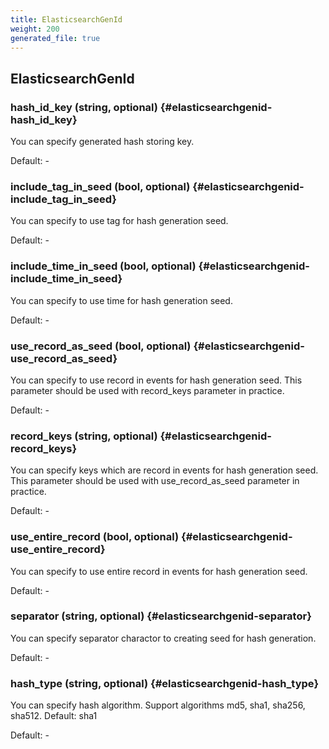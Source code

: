 ```yaml
---
title: ElasticsearchGenId
weight: 200
generated_file: true
---
```

## ElasticsearchGenId

### hash_id_key (string, optional) {#elasticsearchgenid-hash_id_key}

You can specify generated hash storing key. 

Default: -

### include_tag_in_seed (bool, optional) {#elasticsearchgenid-include_tag_in_seed}

You can specify to use tag for hash generation seed. 

Default: -

### include_time_in_seed (bool, optional) {#elasticsearchgenid-include_time_in_seed}

You can specify to use time for hash generation seed. 

Default: -

### use_record_as_seed (bool, optional) {#elasticsearchgenid-use_record_as_seed}

You can specify to use record in events for hash generation seed. This parameter should be used with record_keys parameter in practice. 

Default: -

### record_keys (string, optional) {#elasticsearchgenid-record_keys}

You can specify keys which are record in events for hash generation seed. This parameter should be used with use_record_as_seed parameter in practice. 

Default: -

### use_entire_record (bool, optional) {#elasticsearchgenid-use_entire_record}

You can specify to use entire record in events for hash generation seed. 

Default: -

### separator (string, optional) {#elasticsearchgenid-separator}

You can specify separator charactor to creating seed for hash generation. 

Default: -

### hash_type (string, optional) {#elasticsearchgenid-hash_type}

You can specify hash algorithm. Support algorithms md5, sha1, sha256, sha512. Default: sha1 

Default: -


